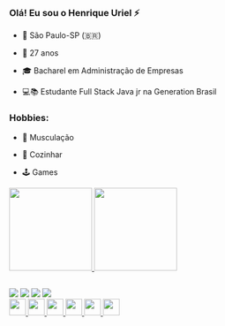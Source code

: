 ### Olá! Eu sou o Henrique Uriel ⚡ 

 - 📌 São Paulo-SP (🇧🇷)                                                              

-  📆 27 anos                                                                         

- 🎓 Bacharel em Administração de Empresas                                            

- 💻📚 Estudante Full Stack Java jr na Generation Brasil                             

### Hobbies:

- 💪 Musculação

- 🍳 Cozinhar

- 🕹️ Games
 
 <div>
  <a href="https://github.com/henriqueuriel">
  <img height="150em" src="https://github-readme-stats.vercel.app/api?username=henriqueuriel&show_icons=true&theme=dracula&include_all_commits=true&count_private=true"/>
  <img height="150em" src="https://github-readme-stats.vercel.app/api/top-langs/?username=henriqueuriel&layout=compact&langs_count=7&theme=dracula"/>
</div>
  
 ##
  
  <div> 
     <a href="https://www.linkedin.com/in/henrique-uriel/" target="_blank"><img src="https://img.shields.io/badge/-LinkedIn-%230077B5?style=for-the-badge&logo=linkedin&logoColor=white" target="_blank"></a>
   <a href = "mailto:rr.2015sp@gamil.com"><img src="https://img.shields.io/badge/Gmail-D14836?style=for-the-badge&logo=gmail&logoColor=white"></a>
  <a href="https://www.instagram.com/_rikiuriel/" target="_blank"><img src="https://img.shields.io/badge/-Instagram-%23E4405F?style=for-the-badge&logo=instagram&logoColor=white" target="_blank"></a> 
   <a href ="https://github.com/HenriqueUriel"><img src="https://img.shields.io/badge/GitHub-100000?style=for-the-badge&logo=github&logoColor=white"/>
</div>
<div> 
 <img height="30rem" src="https://img.shields.io/badge/Java-ED8B00?style=for-the-badge&logo=java&logoColor=white"/>
 <img height="30rem" src="https://img.shields.io/badge/MySQL-00000F?style=for-the-badge&logo=mysql&logoColor=white"/>
 <img height="30rem" src="https://img.shields.io/badge/Spring-6DB33F?style=for-the-badge&logo=spring&logoColor=white"/>
 <img height="30rem" src="https://img.shields.io/badge/HTML5-E34F26?style=for-the-badge&logo=html5&logoColor=white"/>
 <img height="30rem" src="https://img.shields.io/badge/CSS3-1572B6?style=for-the-badge&logo=css3&logoColor=white"/>
 <img height="30rem" src="https://camo.githubusercontent.com/edd3031a0956c904634f9a394267a6ba61e9a0bb95c9512a1fbc0725b4014d03/68747470733a2f2f696d672e736869656c64732e696f2f62616467652f2d4769742d626c61636b3f7374796c653d666c61742d737175617265266c6f676f3d676974"/>
 </div>
